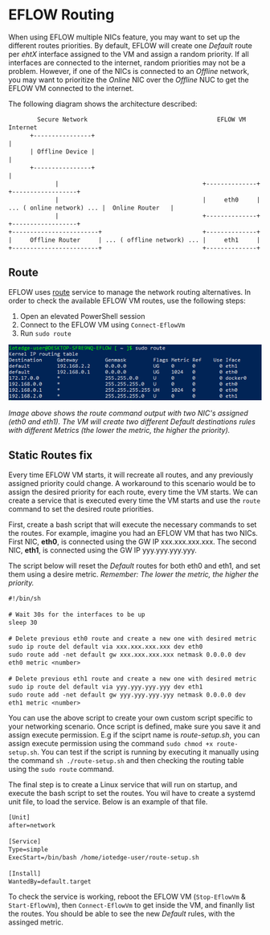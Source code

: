 # EFLOW Routing

When using EFLOW multiple NICs feature, you may want to set up the different routes priorities. By default, EFLOW will create one _Default_ route per _ehtX_ interface assigned to the VM and assign a random priority.
If all interfaces are connected to the internet, random priorities may not be a problem. However, if one of the NICs is connected to an _Offline_ network, you may want to prioritize the _Online_ NIC over the _Offline_ NUC to get the EFLOW VM connected to the internet. 

The following diagram shows the architecture described:
```
        Secure Network                                    EFLOW VM                                    Internet
      +----------------+                                                                                 |
      | Offline Device |                                                                                 |
      +----------------+                                                                                 |
             |                                        +--------------+                           +------------------+
             |                                        |     eth0     | ... ( online network) ... |  Online Router   |
             |                                        +--------------+                           +------------------+
+------------------------+                            +--------------+
|     Offline Router     | ... ( offline network) ... |     eth1     |
+------------------------+                            +--------------+                                                                                                                                           
```

## Route

EFLOW uses [route](https://man7.org/linux/man-pages/man8/route.8.html) service to manage the network routing alternatives. In order to check the available EFLOW VM routes, use the following steps:

1. Open an elevated PowerShell session
2. Connect to the EFLOW VM using `Connect-EflowVm`
3. Run `sudo route`

![Routing Output](./route-output.png)

_Image above shows the route command output with two NIC's assigned (eth0 and eth1). The VM will create two different _Default_ destinations rules with different Metrics (the lower the metric, the higher the priority)._


## Static Routes fix
Every time EFLOW VM starts, it will recreate all routes, and any previously assigned priority could change. A workaround to this scenario would be to assign the desired priority for each route, every time the VM starts. We can create a service that is executed every time the VM starts and use the `route` command to set the desired route priorities.

First, create a bash script that will execute the necessary commands to set the routes. For example, imagine you had an EFLOW VM that has two NICs. First NIC, **eth0**, is connected using the GW IP xxx.xxx.xxx.xxx. The second NIC, **eth1**, is connected using the GW IP yyy.yyy.yyy.yyy. 

The script below will reset the _Default_ routes for both eth0 and eth1, and set them using a desire <number> metric.
_Remember: The lower the metric, the higher the priority._ 

```
#!/bin/sh

# Wait 30s for the interfaces to be up
sleep 30

# Delete previous eth0 route and create a new one with desired metric
sudo ip route del default via xxx.xxx.xxx.xxx dev eth0
sudo route add -net default gw xxx.xxx.xxx.xxx netmask 0.0.0.0 dev eth0 metric <number>

# Delete previous eth1 route and create a new one with desired metric
sudo ip route del default via yyy.yyy.yyy.yyy dev eth1
sudo route add -net default gw yyy.yyy.yyy.yyy netmask 0.0.0.0 dev eth1 metric <number>
```

You can use the above script to create your own custom script specific to your networking scenario. Once script is defined, make sure you save it and assign execute permission. E.g if the sciprt name is _route-setup.sh_, you can assign execute permission using the command `sudo chmod +x route-setup.sh`. You can test if the script is running by executing it manually using the command `sh ./route-setup.sh` and then checking the routing table using the `sudo route` command. 
        
The final step is to create a Linux service that will run on startup, and execute the bash script to set the routes. You wil have to create a systemd unit file, to load the service. Below is an example of that file.
        
```
[Unit]
after=network

[Service]
Type=simple
ExecStart=/bin/bash /home/iotedge-user/route-setup.sh

[Install]
WantedBy=default.target
```

 To check the service is working, reboot the EFLOW VM (`Stop-EflowVm` & `Start-EflowVm`),  then `Connect-EflowVm` to get inside the VM, and finanlly list the routes. You should be able to see the new _Default_ rules, with the assinged metric.
      
